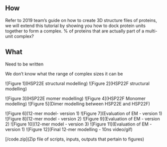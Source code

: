 ## How
Refer to 2019 team’s guide on how to create 3D structure files of proteins, we will extend this tutorial by showing you how to dock protein units together to form a complex. % of proteins that are actually part of a multi-unit complex?

## What
Need to be written

We don’t know what the range of complex sizes it can be

![Figure 1](HSP22E structural modelling)
![Figure 2](HSP22F structural modelling)

![Figure 3](HSP22E momer modelling)
![Figure 4](HSP22F Monomer modelling)
![Figure 5](Dimer modelling between HSP22E and HSP22F)

![Figure 6](12-mer model- version 1)
![Figure 7](Evaluation of EM - version 1)
![Figure 8](12-mer model - version 2)
![Figure 9](Evaluation of EM - version 2)
![Figure 10](12-mer model - version 3)
![Figure 11](Evaluation of EM - version 1)
![Figure 12](Final 12-mer modelling - 10ns video/gif)

[/code.zip](Zip file of scripts, inputs, outputs that pertain to figures)
